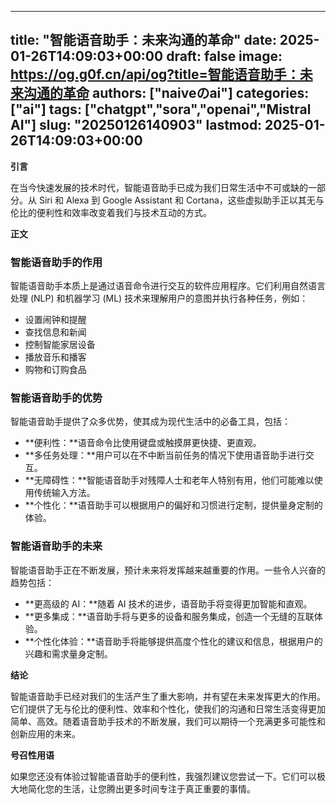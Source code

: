 
---
title: "智能语音助手：未来沟通的革命"
date: 2025-01-26T14:09:03+00:00
draft: false
image: https://og.g0f.cn/api/og?title=智能语音助手：未来沟通的革命
authors: ["naiveのai"]
categories: ["ai"]
tags: ["chatgpt","sora","openai","Mistral AI"]
slug: "20250126140903"
lastmod: 2025-01-26T14:09:03+00:00
---
**引言**

在当今快速发展的技术时代，智能语音助手已成为我们日常生活中不可或缺的一部分。从 Siri 和 Alexa 到 Google Assistant 和 Cortana，这些虚拟助手正以其无与伦比的便利性和效率改变着我们与技术互动的方式。

**正文**

### 智能语音助手的作用

智能语音助手本质上是通过语音命令进行交互的软件应用程序。它们利用自然语言处理 (NLP) 和机器学习 (ML) 技术来理解用户的意图并执行各种任务，例如：

- 设置闹钟和提醒
- 查找信息和新闻
- 控制智能家居设备
- 播放音乐和播客
- 购物和订购食品

### 智能语音助手的优势

智能语音助手提供了众多优势，使其成为现代生活中的必备工具，包括：

- **便利性：**语音命令比使用键盘或触摸屏更快捷、更直观。
- **多任务处理：**用户可以在不中断当前任务的情况下使用语音助手进行交互。
- **无障碍性：**智能语音助手对残障人士和老年人特别有用，他们可能难以使用传统输入方法。
- **个性化：**语音助手可以根据用户的偏好和习惯进行定制，提供量身定制的体验。

### 智能语音助手的未来

智能语音助手正在不断发展，预计未来将发挥越来越重要的作用。一些令人兴奋的趋势包括：

- **更高级的 AI：**随着 AI 技术的进步，语音助手将变得更加智能和直观。
- **更多集成：**语音助手将与更多的设备和服务集成，创造一个无缝的互联体验。
- **个性化体验：**语音助手将能够提供高度个性化的建议和信息，根据用户的兴趣和需求量身定制。

**结论**

智能语音助手已经对我们的生活产生了重大影响，并有望在未来发挥更大的作用。它们提供了无与伦比的便利性、效率和个性化，使我们的沟通和日常生活变得更加简单、高效。随着语音助手技术的不断发展，我们可以期待一个充满更多可能性和创新应用的未来。

**号召性用语**

如果您还没有体验过智能语音助手的便利性，我强烈建议您尝试一下。它们可以极大地简化您的生活，让您腾出更多时间专注于真正重要的事情。